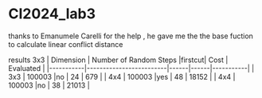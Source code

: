 # CI2024_lab3
thanks to Emanumele Carelli for the help , he gave me the the base fuction to calculate linear conflict distance  

results 
3x3
| Dimension | Number of Random Steps |firstcut| Cost | Evaluated |
|-----------|-------------------------|------|------|-----------|
| 3x3       | 100003              |no   | 24   | 679       |
| 4x4       | 100003              |yes   | 48   | 18152     |
| 4x4       | 100003              |no   | 38   | 21013     |
